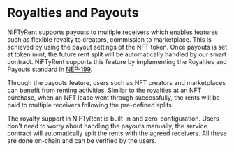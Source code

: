 # Royalties and Payouts

NiFTyRent supports payouts to multiple receivers which enables features such as flexible royalty to creators, commission to marketplace. This is achieved by using the payout settings of the NFT token. Once payouts is set at token mint, the future rent split will be automatically handled by our smart contract. NiFTyRent supports this feature by implementing the Royalties and Payouts standard in [NEP-199](https://nomicon.io/Standards/Tokens/NonFungibleToken/Payout).

Through the payouts feature, users such as NFT creators and marketplaces can benefit from renting activities. Similar to the royalties at an NFT purchase, when an NFT lease went through successfully, the rents will be paid to multiple receivers following the pre-defined splits.&#x20;

The royalty support in NiFTyRent is built-in and zero-configuration. Users don't need to worry about handling the payouts manually, the service contract will automatically split the rents with the agreed receivers. All these are done on-chain and can be verified by the users.
